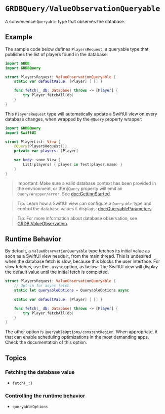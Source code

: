 # ``GRDBQuery/ValueObservationQueryable``

A convenience `Queryable` type that observes the database.

## Example

The sample code below defines `PlayersRequest`, a queryable type that publishes the list of players found in the database:

```swift
import GRDB
import GRDBQuery

struct PlayersRequest: ValueObservationQueryable {
    static var defaultValue: [Player] { [] }

    func fetch(_ db: Database) throws -> [Player] {
        try Player.fetchAll(db)
    }
}
```

This `PlayersRequest` type will automatically update a SwiftUI view on every database changes, when wrapped by the `@Query` property wrapper:

```swift
import GRDBQuery
import SwiftUI

struct PlayerList: View {
    @Query(PlayersRequest())
    private var players: [Player]

    var body: some View {
        List(players) { player in Text(player.name) }
    }
}
```

> Important: Make sure a valid database context has been provided in the environment, or the `@Query` property will emit an ``Query/Wrapper/error``. See <doc:GettingStarted>.

> Tip: Learn how a SwiftUI view can configure a `Queryable` type and control the database values it displays: <doc:QueryableParameters>.

> Tip: For more information about database observation, see [GRDB.ValueObservation].

## Runtime Behavior

By default, a `ValueObservationQueryable` type fetches its initial value as soon as a SwiftUI view needs it, from the main thread. This is undesired when the database fetch is slow, because this blocks the user interface. For slow fetches, use the `.async` option, as below. The SwiftUI view will display the default value until the initial fetch is completed.

```swift
struct PlayersRequest: ValueObservationQueryable {
    // Opt-in for async fetch
    static let queryableOptions = QueryableOptions.async
    
    static var defaultValue: [Player] { [] }

    func fetch(_ db: Database) throws -> [Player] {
        try Player.fetchAll(db)
    }
}
```

The other option is ``QueryableOptions/constantRegion``. When appropriate, it that can enable scheduling optimizations in the most demanding apps. Check the documentation of this option.

## Topics

### Fetching the database value

- ``fetch(_:)``

### Controlling the runtime behavior

- ``queryableOptions``

[GRDB.ValueObservation]: https://swiftpackageindex.com/groue/grdb.swift/documentation/grdb/valueobservation
